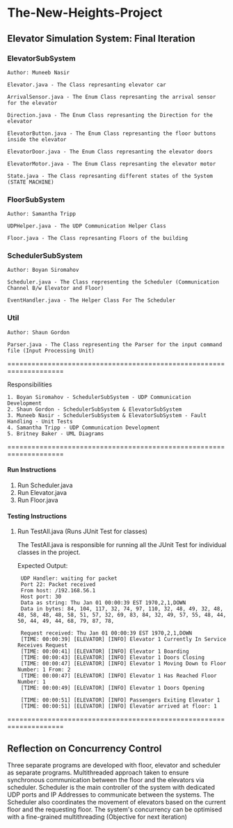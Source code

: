 # The-New-Heights-Project

## Elevator Simulation System: Final Iteration


### ElevatorSubSystem
    Author: Muneeb Nasir
    
    Elevator.java - The Class represanting elevator car
		
    ArrivalSensor.java - The Enum Class represanting the arrival sensor for the elevator 
	
    Direction.java - The Enum Class represanting the Direction for the elevator 
    	    
    ElevatorButton.java - The Enum Class represanting the floor buttons inside the elevator 
    
    ElevatorDoor.java - The Enum Class represanting the elevator doors 
           
    ElevatorMotor.java - The Enum Class represanting the elevator motor 
    
    State.java - The Class represanting different states of the System (STATE MACHINE) 
   
### FloorSubSystem
    Author: Samantha Tripp
	
    UDPHelper.java - The UDP Communication Helper Class
	
    Floor.java - The Class represanting Floors of the building
	    
			
### SchedulerSubSystem
    Author: Boyan Siromahov
    
    Scheduler.java - The Class representing the Scheduler (Communication Channel B/w Elevator and Floor)
    
    EventHandler.java - The Helper Class For The Scheduler 
    
### Util
    Author: Shaun Gordon
    
    Parser.java - The Class representing the Parser for the input command file (Input Processing Unit)
    
====================================================================

Responsibilities

    1. Boyan Siromahov - SchedulerSubSystem - UDP Communication Development 
    2. Shaun Gordon - SchedulerSubSystem & ElevatorSubSystem 
    3. Muneeb Nasir - SchedulerSubSystem & ElevatorSubSystem - Fault Handling - Unit Tests
    4. Samantha Tripp - UDP Communication Development 
    5. Britney Baker - UML Diagrams
    
====================================================================

#### Run Instructions

1. Run Scheduler.java
2. Run Elevator.java
3. Run Floor.java

#### Testing Instructions

1. Run TestAll.java (Runs JUnit Test for classes)

    The TestAll.java is responsible for running all the JUnit Test for individual classes in the project.
    
    Expected Output: 
    
        UDP Handler: waiting for packet
        Port 22: Packet received
        From host: /192.168.56.1
        Host port: 30
        Data as string: Thu Jan 01 00:00:39 EST 1970,2,1,DOWN                                                               
        Data in bytes: 84, 104, 117, 32, 74, 97, 110, 32, 48, 49, 32, 48, 48, 58, 48, 48, 58, 51, 57, 32, 69, 83, 84, 32, 49, 57, 55, 48, 44, 50, 44, 49, 44, 68, 79, 87, 78, 
        
        Request received: Thu Jan 01 00:00:39 EST 1970,2,1,DOWN                                                               
        [TIME: 00:00:39] [ELEVATOR] [INFO] Elevator 1 Currently In Service Receives Request
        [TIME: 00:00:41] [ELEVATOR] [INFO] Elevator 1 Boarding
        [TIME: 00:00:43] [ELEVATOR] [INFO] Elevator 1 Doors Closing
        [TIME: 00:00:47] [ELEVATOR] [INFO] Elevator 1 Moving Down to Floor Number: 1 From: 2
        [TIME: 00:00:47] [ELEVATOR] [INFO] Elevator 1 Has Reached Floor Number: 1
        [TIME: 00:00:49] [ELEVATOR] [INFO] Elevator 1 Doors Opening
        
        [TIME: 00:00:51] [ELEVATOR] [INFO] Passengers Exiting Elevator 1
        [TIME: 00:00:51] [ELEVATOR] [INFO] Elevator arrived at floor: 1
        
        
====================================================================

## Reflection on Concurrency Control 
Three separate programs are developed with floor, elevator and scheduler as separate programs. 
Multithreaded approach taken to ensure synchronous communication between the floor and the elevators 
via scheduler. Scheduler is the main controller of the system with dedicated UDP ports and IP Addresses 
to communicate between the systems. The Scheduler also coordinates the movement of elevators based on the 
current floor and the requesting floor. The system's concurrency can be optimised with a fine-grained 
multithreading (Objective for next iteration) 
